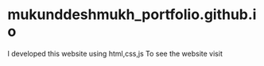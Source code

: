 # mukunddeshmukh_portfolio.github.io
I developed this website using html,css,js To see the website visit
